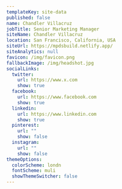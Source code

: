 ```yaml
---
templateKey: site-data
published: false
name: Chandler Villacruz
jobTitle: Senior Marketing Manager
siteName: Chandler Villacruz
location: San Francisco, California, USA
siteUrl: https://mpdsbuild.netlify.app/
siteAnalytics: null
favicon: /img/favicon.png
fallbackImage: /img/headshot.jpg
socialLinks:
  twitter:
    url: https://www.x.com
    show: true
  facebook:
    url: https://www.facebook.com
    show: true
  linkedin:
    url: https://www.linkedin.com
    show: true
  pinterest:
    url: ""
    show: false
  instagram:
    url: ""
    show: false
themeOptions:
  colorScheme: londn
  fontScheme: muli
  showThemeSwitcher: false
---
```

